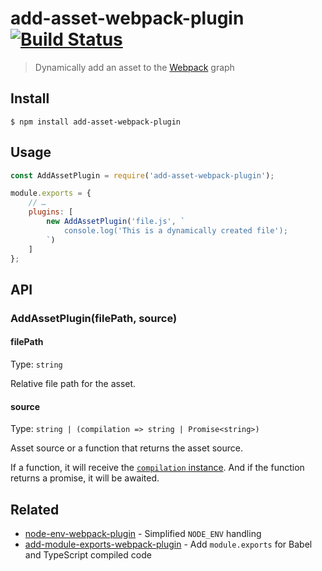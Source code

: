 # add-asset-webpack-plugin [![Build Status](https://travis-ci.com/sindresorhus/add-asset-webpack-plugin.svg?branch=master)](https://travis-ci.com/github/sindresorhus/add-asset-webpack-plugin)

> Dynamically add an asset to the [Webpack](https://webpack.js.org) graph

## Install

```
$ npm install add-asset-webpack-plugin
```

## Usage

```js
const AddAssetPlugin = require('add-asset-webpack-plugin');

module.exports = {
	// …
	plugins: [
		new AddAssetPlugin('file.js', `
			console.log('This is a dynamically created file');
		`)
	]
};
```

## API

### AddAssetPlugin(filePath, source)

#### filePath

Type: `string`

Relative file path for the asset.

#### source

Type: `string | (compilation => string | Promise<string>)`

Asset source or a function that returns the asset source.

If a function, it will receive the [`compilation` instance](https://webpack.js.org/api/compilation/). And if the function returns a promise, it will be awaited.

## Related

- [node-env-webpack-plugin](https://github.com/sindresorhus/node-env-webpack-plugin) - Simplified `NODE_ENV` handling
- [add-module-exports-webpack-plugin](https://github.com/sindresorhus/add-module-exports-webpack-plugin) - Add `module.exports` for Babel and TypeScript compiled code
